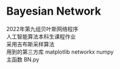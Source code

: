 # **Bayesian Network**  
2022年第九组贝叶斯网络程序  
人工智能算法本科生课程作业  
采用吉布斯采样算法  
用到的第三方库 matplotlib networkx numpy  
主函数 BN.py
